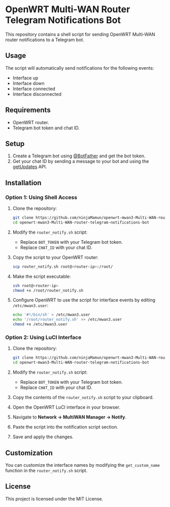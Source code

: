 # OpenWRT Multi-WAN Router Telegram Notifications Bot

This repository contains a shell script for sending OpenWRT Multi-WAN router notifications to a Telegram bot.

## Usage

The script will automatically send notifications for the following events:
- Interface up
- Interface down
- Interface connected
- Interface disconnected

## Requirements

- OpenWRT router.
- Telegram bot token and chat ID.

## Setup

1. Create a Telegram bot using [@BotFather](https://core.telegram.org/bots#botfather) and get the bot token.
2. Get your chat ID by sending a message to your bot and using the [getUpdates](https://api.telegram.org/bot<YOUR_BOT_TOKEN>/getUpdates) API.

## Installation

### Option 1: Using Shell Access

1. Clone the repository:
    ```sh
    git clone https://github.com/ninjaMamun/openwrt-mwan3-Multi-WAN-router-telegram-notifications-bot.git
    cd openwrt-mwan3-Multi-WAN-router-telegram-notifications-bot
    ```

2. Modify the `router_notify.sh` script:
    - Replace `BOT_TOKEN` with your Telegram bot token.
    - Replace `CHAT_ID` with your chat ID.

3. Copy the script to your OpenWRT router:
    ```sh
    scp router_notify.sh root@<router-ip>:/root/
    ```

4. Make the script executable:
    ```sh
    ssh root@<router-ip>
    chmod +x /root/router_notify.sh
    ```

5. Configure OpenWRT to use the script for interface events by editing `/etc/mwan3.user`:
    ```sh
    echo '#!/bin/sh' > /etc/mwan3.user
    echo '/root/router_notify.sh' >> /etc/mwan3.user
    chmod +x /etc/mwan3.user
    ```

### Option 2: Using LuCI Interface

1. Clone the repository:
    ```sh
    git clone https://github.com/ninjaMamun/openwrt-mwan3-Multi-WAN-router-telegram-notifications-bot.git
    cd openwrt-mwan3-Multi-WAN-router-telegram-notifications-bot
    ```

2. Modify the `router_notify.sh` script:
    - Replace `BOT_TOKEN` with your Telegram bot token.
    - Replace `CHAT_ID` with your chat ID.

3. Copy the contents of the `router_notify.sh` script to your clipboard.

4. Open the OpenWRT LuCI interface in your browser.
5. Navigate to **Network -> MultiWAN Manager -> Notify**.
6. Paste the script into the notification script section.
7. Save and apply the changes.

## Customization

You can customize the interface names by modifying the `get_custom_name` function in the `router_notify.sh` script.

## License

This project is licensed under the MIT License.
